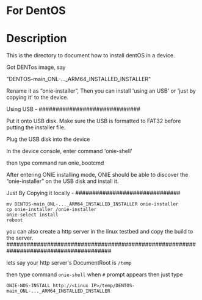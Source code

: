 # For DentOS

# Description
This is the directory to document how to install dentOS in a device.

Got DENTos image, say

"DENTOS-main_ONL-..._ARM64_INSTALLED_INSTALLER"

Rename it as “onie-installer”, Then you can install 'using an USB' or 'just by copying it' to the device.

Using USB -
##############################

Put it onto USB disk. Make sure the USB is formatted to FAT32 before putting the installer file.


Plug the USB disk into the device

In the device console, enter command 'onie-shell'

then type command run onie_bootcmd

After entering ONIE installing mode, ONIE should be able to discover the “onie-installer” on the USB disk and install it.

Just By Copying it locally -
###############################

```Shell
mv DENTOS-main_ONL-..._ARM64_INSTALLED_INSTALLER onie-installer
cp onie-installer /onie-installer
onie-select install
reboot
```

you can also create a http server in the linux testbed and copy the build to the server.
#######################################################################################

lets say your http server's  DocumentRoot is `/temp`

then type command `onie-shell` when `#` prompt appears then just type

`ONIE-NOS-INSTALL http://<Linux IP>/temp/DENTOS-main_ONL-..._ARM64_INSTALLED_INSTALLER`

